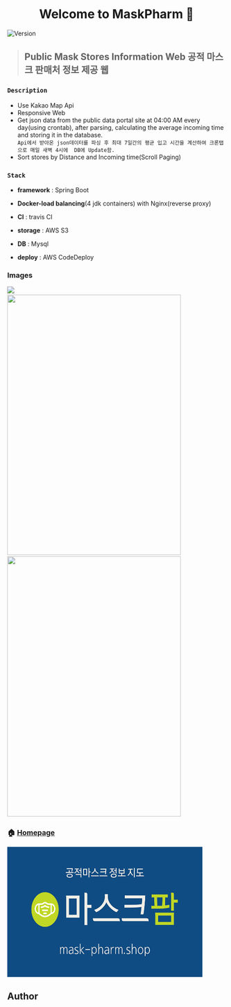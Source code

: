 
<h1 align="center">Welcome to MaskPharm   👋</h1>
<p>
  <img alt="Version" src="https://img.shields.io/badge/version-1.0.0-blue.svg?cacheSeconds=2592000" />
</p>

>## Public Mask Stores Information Web 공적 마스크 판매처 정보 제공 웹

### `Description`
- Use Kakao Map Api
- Responsive Web
- Get json data from the public data portal site at 04:00 AM every day(using crontab), after parsing, calculating the average incoming time and storing it in the database.
  <br> `Api에서 받아온 json데이터를 파싱 후 최대 7일간의 평균 입고 시간을 계산하여 크론탭으로 매일 새벽 4시에  DB에 Update함.`
- Sort stores by Distance and Incoming time(Scroll Paging)

### `Stack`
- <strong>framework</strong> : Spring Boot


- <strong>Docker-load balancing</strong>(4 jdk containers) with Nginx(reverse proxy)


- <strong>CI</strong> : travis CI 


- <strong>storage</strong> : AWS S3


- <strong>DB</strong> : Mysql


- <strong>deploy</strong> : AWS CodeDeploy

### Images

<img src="https://cdn.jsdelivr.net/gh/hoonsbory/MyGitPage@gh-pages/images/mask01.jpg">
<div>
<img width="400px" height="600px" src="https://cdn.jsdelivr.net/gh/hoonsbory/MyGitPage@gh-pages/images/mask02.jpg">
<img width="400px" height="600px" src="https://cdn.jsdelivr.net/gh/hoonsbory/MyGitPage@gh-pages/images/mask03.jpg">
</div>


### 🏠 [Homepage](https://mask-pharm.shop)
<img style="margin-top : 0px;" src="/src/main/resources/static/img/kakaoThumbnail.jpg" width="450px" height="300px" alt="maskpharm" />

## Author

